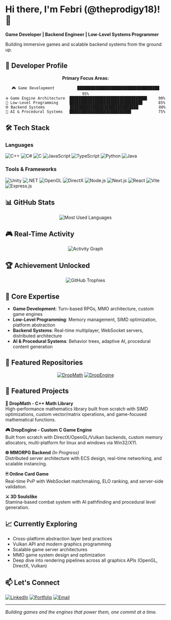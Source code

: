 # Hi there, I'm Febri (@theprodigy18)! 👋

**Game Developer | Backend Engineer | Low-Level Systems Programmer**

Building immersive games and scalable backend systems from the ground up.

## 🎯 Developer Profile

<div align="center">
  
**Primary Focus Areas:**
  
```
🎮 Game Development          ████████████████████████████████████   95%
⚙️ Game Engine Architecture  ██████████████████████████████████     90%
🔧 Low-Level Programming     ████████████████████████████████       85%
🌐 Backend Systems           ██████████████████████████████         80%
🤖 AI & Procedural Systems   ███████████████████████████            75%
```

</div>

## 🛠️ Tech Stack

### Languages
![C++](https://img.shields.io/badge/C++-00599C?style=flat&logo=c%2B%2B&logoColor=white)
![C#](https://img.shields.io/badge/C%23-239120?style=flat&logo=c-sharp&logoColor=white)
![C](https://img.shields.io/badge/C-A8B9CC?style=flat&logo=c&logoColor=black)
![JavaScript](https://img.shields.io/badge/JavaScript-F7DF1E?style=flat&logo=javascript&logoColor=black)
![TypeScript](https://img.shields.io/badge/TypeScript-3178C6?style=flat&logo=typescript&logoColor=white)
![Python](https://img.shields.io/badge/Python-3776AB?style=flat&logo=python&logoColor=white)
![Java](https://img.shields.io/badge/Java-ED8B00?style=flat&logo=openjdk&logoColor=white)

### Tools & Frameworks
![Unity](https://img.shields.io/badge/Unity-000000?style=flat&logo=unity&logoColor=white)
![.NET](https://img.shields.io/badge/.NET-512BD4?style=flat&logo=dotnet&logoColor=white)
![OpenGL](https://img.shields.io/badge/OpenGL-5586A4?style=flat&logo=opengl&logoColor=white)
![DirectX](https://img.shields.io/badge/DirectX-0078D4?style=flat&logo=microsoft&logoColor=white)
![Node.js](https://img.shields.io/badge/Node.js-339933?style=flat&logo=nodedotjs&logoColor=white)
![Next.js](https://img.shields.io/badge/Next.js-000000?style=flat&logo=nextdotjs&logoColor=white)
![React](https://img.shields.io/badge/React-61DAFB?style=flat&logo=react&logoColor=black)
![Vite](https://img.shields.io/badge/Vite-646CFF?style=flat&logo=vite&logoColor=white)
![Express.js](https://img.shields.io/badge/Express.js-000000?style=flat&logo=express&logoColor=white)

## 📊 GitHub Stats

<div align="center">
  <img src="https://github-readme-stats.vercel.app/api/top-langs/?username=theprodigy18&layout=compact&theme=dark&hide_border=true" alt="Most Used Languages" />
</div>

## 🎮 Real-Time Activity

<div align="center">
  <img src="https://github-readme-activity-graph.vercel.app/graph?username=theprodigy18&theme=react-dark&hide_border=true&area=true" alt="Activity Graph" />
</div>

## 🏆 Achievement Unlocked

<div align="center">
  <img src="https://github-profile-trophy.vercel.app/?username=theprodigy18&theme=darkhub&no-frame=true&margin-w=15" alt="GitHub Trophies" />
</div>

## 🎯 Core Expertise

- **Game Development**: Turn-based RPGs, MMO architecture, custom game engines
- **Low-Level Programming**: Memory management, SIMD optimization, platform abstraction
- **Backend Systems**: Real-time multiplayer, WebSocket servers, distributed architecture
- **AI & Procedural Systems**: Behavior trees, adaptive AI, procedural content generation

## 🚀 Featured Repositories

<div align="center">

[![DropMath](https://github-readme-stats.vercel.app/api/pin/?username=theprodigy18&repo=dropmath&theme=dark&hide_border=true)](https://github.com/theprodigy18/dropmath)
[![DropEngine](https://github-readme-stats.vercel.app/api/pin/?username=theprodigy18&repo=dropengine&theme=dark&hide_border=true)](https://github.com/theprodigy18/dropengine)

</div>

## 🚀 Featured Projects

**🧮 DropMath - C++ Math Library**  
High-performance mathematics library built from scratch with SIMD optimizations, custom vector/matrix operations, and game-focused mathematical functions.

**🎮 DropEngine - Custom C Game Engine**  
Built from scratch with DirectX/OpenGL/Vulkan backends, custom memory allocators, multi-platform for linux and windows via Win32/X11.

**🌐 MMORPG Backend** *(In Progress)*  
Distributed server architecture with ECS design, real-time networking, and scalable instancing.

**🃏 Online Card Game**  
Real-time PvP with WebSocket matchmaking, ELO ranking, and server-side validation.

**⚔️ 3D Soulslike**  
Stamina-based combat system with AI pathfinding and procedural level generation.

## 📈 Currently Exploring

- Cross-platform abstraction layer best practices
- Vulkan API and modern graphics programming
- Scalable game server architectures
- MMO game system design and optimization
- Deep dive into rendering pipelines across all graphics APIs (OpenGL, DirectX, Vulkan)

## 📫 Let's Connect

[![LinkedIn](https://img.shields.io/badge/LinkedIn-0077B5?style=flat&logo=linkedin&logoColor=white)](https://www.linkedin.com/in/febri-andika-88bb2929a)
[![Portfolio](https://img.shields.io/badge/Portfolio-000000?style=flat&logo=vercel&logoColor=white)](https://prodigy-portofolio.vercel.app/)
[![Email](https://img.shields.io/badge/Email-D14836?style=flat&logo=gmail&logoColor=white)](mailto:febriandika4567@gmail.com)

---

*Building games and the engines that power them, one commit at a time.*
